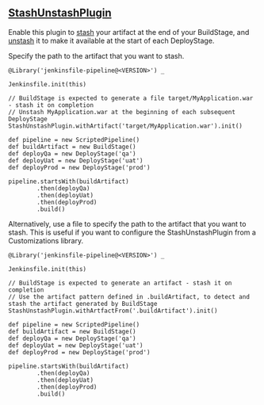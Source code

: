 ## [StashUnstashPlugin](../src/StashUnstashPlugin.groovy)

Enable this plugin to [stash](https://www.jenkins.io/doc/pipeline/steps/workflow-basic-steps/#stash-stash-some-files-to-be-used-later-in-the-build) your artifact at the end of your BuildStage, and [unstash](https://www.jenkins.io/doc/pipeline/steps/workflow-basic-steps/#unstash-restore-files-previously-stashed) it to make it available at the start of each DeployStage.

Specify the path to the artifact that you want to stash.

```
@Library('jenkinsfile-pipeline@<VERSION>') _

Jenkinsfile.init(this)

// BuildStage is expected to generate a file target/MyApplication.war - stash it on completion
// Unstash MyApplication.war at the beginning of each subsequent DeployStage
StashUnstashPlugin.withArtifact('target/MyApplication.war').init()

def pipeline = new ScriptedPipeline()
def buildArtifact = new BuildStage()
def deployQa = new DeployStage('qa')
def deployUat = new DeployStage('uat')
def deployProd = new DeployStage('prod')

pipeline.startsWith(buildArtifact)
        .then(deployQa)
        .then(deployUat)
        .then(deployProd)
        .build()
```

Alternatively, use a file to specify the path to the artifact that you want to stash.  This is useful if you want to configure the StashUnstashPlugin from a Customizations library.

```
@Library('jenkinsfile-pipeline@<VERSION>') _

Jenkinsfile.init(this)

// BuildStage is expected to generate an artifact - stash it on completion
// Use the artifact pattern defined in .buildArtifact, to detect and stash the artifact generated by BuildStage
StashUnstashPlugin.withArtfactFrom('.buildArtifact').init()

def pipeline = new ScriptedPipeline()
def buildArtifact = new BuildStage()
def deployQa = new DeployStage('qa')
def deployUat = new DeployStage('uat')
def deployProd = new DeployStage('prod')

pipeline.startsWith(buildArtifact)
        .then(deployQa)
        .then(deployUat)
        .then(deployProd)
        .build()
```
